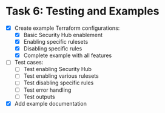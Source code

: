# Task 6: Testing and Examples

- [x] Create example Terraform configurations:
  - [x] Basic Security Hub enablement
  - [x] Enabling specific rulesets
  - [x] Disabling specific rules
  - [x] Complete example with all features
- [ ] Test cases:
  - [ ] Test enabling Security Hub
  - [ ] Test enabling various rulesets
  - [ ] Test disabling specific rules
  - [ ] Test error handling
  - [ ] Test outputs
- [x] Add example documentation
